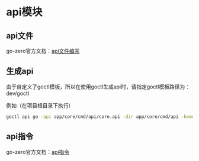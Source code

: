 # api模块

## api文件

go-zero官方文档：[api文件编写](https://go-zero.dev/cn/docs/advance/api-coding)

## 生成api

由于自定义了goctl模板，所以在使用goctl生成api时，请指定goctl模板路径为：dev/goctl

例如（在项目根目录下执行）

```sh
goctl api go -api app/core/cmd/api/core.api -dir app/core/cmd/api -home ./dev/goctl
```

## api指令

go-zero官方文档：[api指令](https://go-zero.dev/cn/docs/goctl/api)

